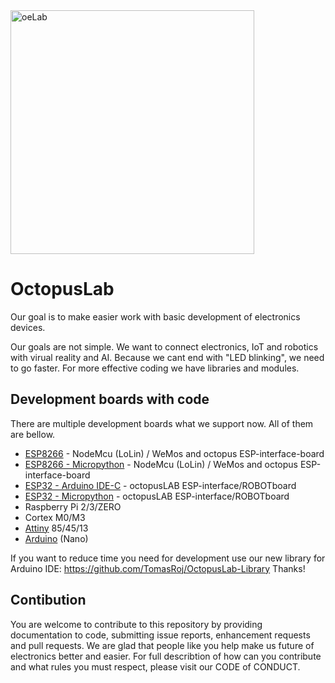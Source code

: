 <img src="https://raw.githubusercontent.com/octopusengine/octopuslab/master/images/oelab1.png" alt="oeLab" width="390">

# OctopusLab

Our goal is to make easier work with basic development of electronics devices.

Our goals are not simple. We want to connect electronics, IoT and robotics with virual reality and AI. Because we cant end with "LED blinking", we need to go faster. For more effective coding we have libraries and modules.

## Development boards with code
There are multiple development boards what we support now. All of them are bellow.
- <a href=https://github.com/octopusengine/octopuslab/tree/master/esp8266>ESP8266</a> - NodeMcu (LoLin) / WeMos and octopus ESP-interface-board 
- <a href=https://github.com/octopusengine/octopuslab/tree/master/esp32-micropython/_examples/esp8266-examples>ESP8266 - Micropython</a> - NodeMcu (LoLin) / WeMos and octopus ESP-interface-board 
- <a href=https://github.com/octopusengine/octopuslab/tree/master/esp32>ESP32 - Arduino IDE-C</a> - octopusLAB ESP-interface/ROBOTboard
- <a href=https://github.com/octopusengine/octopuslab/tree/master/esp32-micropython>ESP32 - Micropython</a> - octopusLAB ESP-interface/ROBOTboard
- Raspberry Pi 2/3/ZERO
- Cortex M0/M3
- <a href=https://github.com/octopusengine/octopuslab/tree/master/attiny>Attiny</a> 85/45/13
- <a href=https://github.com/octopusengine/octopuslab/tree/master/arduino-nano>Arduino</a> (Nano)

If you want to reduce time you need for development use our new library for Arduino IDE: https://github.com/TomasRoj/OctopusLab-Library Thanks!

## Contibution
You are welcome to contribute to this repository by providing documentation to code, submitting issue reports, enhancement requests and pull requests. We are glad that people like you help make us future of electronics better and easier. For full describtion of how can you contribute and what rules you must respect, please visit our CODE of CONDUCT.
